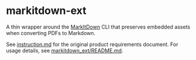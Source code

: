 # markitdown-ext

A thin wrapper around the [MarkItDown](https://github.com/peterjhsu/markitdown) CLI that preserves embedded assets when converting PDFs to Markdown.

See [instruction.md](instruction.md) for the original product requirements document.
For usage details, see [markitdown_ext/README.md](markitdown_ext/README.md).

